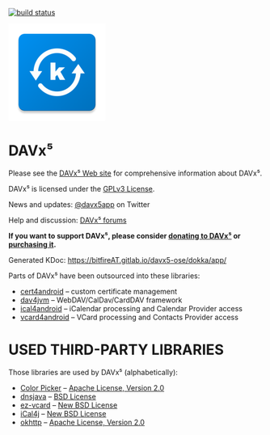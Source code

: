
[![build status](https://gitlab.com/bitfireAT/davx5-ose/badges/master-ose/build.svg)](https://gitlab.com/bitfireAT/davx5-ose/commits/master-ose)


![DAVx⁵ logo](app/src/main/res/mipmap-xxxhdpi/ic_launcher.png)

DAVx⁵
========

Please see the [DAVx⁵ Web site](https://www.davx5.com) for
comprehensive information about DAVx⁵.

DAVx⁵ is licensed under the [GPLv3 License](LICENSE).

News and updates: [@davx5app](https://twitter.com/davx5app) on Twitter

Help and discussion: [DAVx⁵ forums](https://www.davx5.com/forums)

**If you want to support DAVx⁵, please consider [donating to DAVx⁵](https://www.davx5.com/donate)
or [purchasing it](https://www.davx5.com/download).**

Generated KDoc: https://bitfireAT.gitlab.io/davx5-ose/dokka/app/

Parts of DAVx⁵ have been outsourced into these libraries:

* [cert4android](https://gitlab.com/bitfireAT/cert4android) – custom certificate management
* [dav4jvm](https://gitlab.com/bitfireAT/dav4jvm) – WebDAV/CalDav/CardDAV framework
* [ical4android](https://gitlab.com/bitfireAT/ical4android) – iCalendar processing and Calendar Provider access
* [vcard4android](https://gitlab.com/bitfireAT/vcard4android) – VCard processing and Contacts Provider access


USED THIRD-PARTY LIBRARIES
==========================

Those libraries are used by DAVx⁵ (alphabetically):

* [Color Picker](https://github.com/jaredrummler/ColorPicker) – [Apache License, Version 2.0](https://github.com/jaredrummler/ColorPicker/LICENSE)
* [dnsjava](http://www.xbill.org/dnsjava/) – [BSD License](http://www.xbill.org/dnsjava/dnsjava-current/LICENSE)
* [ez-vcard](https://github.com/mangstadt/ez-vcard) – [New BSD License](http://opensource.org/licenses/BSD-3-Clause)
* [iCal4j](https://github.com/ical4j/ical4j) – [New BSD License](http://sourceforge.net/p/ical4j/ical4j/ci/default/tree/LICENSE)
* [okhttp](https://square.github.io/okhttp) – [Apache License, Version 2.0](https://square.github.io/okhttp/#license)
